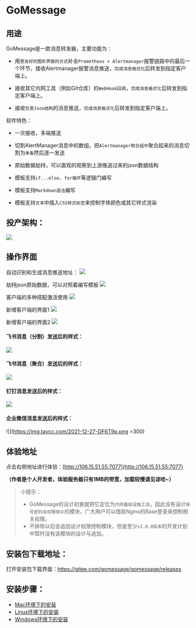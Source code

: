 # GoMessage

## 用途

GoMessage是一款消息转发器，主要功能为：

- 用`更友好的图形界面的方式`补全`Prometheus + Alertmanager`报警链路中的最后一个环节，接收Alertmanager报警消息推送，`完成消息格式化`后转发到指定客户端上。

- 接收其它内网工具（例如Git仓库）的`WebHook回调`，`完成消息格式化`后转发到指定客户端上。

- 接收`任意Json结构`的消息推送，`完成消息格式化`后转发到指定客户端上。



软件特色：

- 一次接收，多端推送

- 切割AlertManager消息中的数组，把`Alertmanager聚合组中`聚合起来的消息切割为`单条`然后逐一发送

- 原始数据劫持，可以直观的观察到上游推送过来的json数据结构

- 模板支持`if...else`、`for循环`等逻辑门编写

- 模板支持`Markdown语法`编写

- 模板支持`文本`中插入`CSS样式标签`来控制字体颜色或其它样式渲染

## 投产架构：

![](https://img.taycc.com/2021-12-27-GoMessage的作用.png)

## 操作界面

自动识别和生成消息推送地址：
![](https://img.taycc.com/2021-12-27-9HOAd2.png)

劫持json原始数据，可以对照着编写模板
![](https://img.taycc.com/2021-12-27-UEgRNZ.png)

客户端的多种搭配激活使用
![](https://img.taycc.com/2021-12-27-rWvtmd.png)

新增客户端的界面1
![](https://img.taycc.com/2021-12-27-l2EmY0.png)

新增客户端的界面2
![](https://img.taycc.com/2021-12-27-NlUd9w.png)


#### 飞书消息（分割）发送后的样式：

![](https://img.taycc.com/2021-12-27-nL4rRM.png)

#### 飞书消息（聚合）发送后的样式：

![](https://img.taycc.com/2021-12-27-kkFxHD.png)

#### 钉钉消息发送后的样式：

![](https://img.taycc.com/2021-12-27-3hlvkE.png)

#### 企业微信消息发送后的样式：

![](https://img.taycc.com/2021-12-27-DF6T9p.png =300)


## 体验地址

点击右侧地址进行体验：[http://106.15.51.55:7077](http://106.15.51.55:7077)

**（作者是个人开发者，体验服务器只有1MB的带宽，加载较慢请见谅哈~）**

> 小提示：
> - GoMessage的设计初衷就把它定位为`内网基础设施工具`，因此没有设计`账号密码及权限相关`的模块，广大用户可以借助Nginx的Base登录来控制相关权限。
> - 不排除以后会追加设计权限控制模块，但是至少`v2.0.0版本`的开发计划中暂时没有该模块的设计与追加。

## 安装包下载地址：

打开安装包下载界面：https://gitee.com/gomessage/gomessage/releases

## 安装步骤：

- [Mac环境下的安装](https://gitee.com/gomessage/gomessage/blob/master/docs/install.md#linux%E7%8E%AF%E5%A2%83%E5%AE%89%E8%A3%85)
- [Linux环境下的安装](https://gitee.com/gomessage/gomessage/blob/master/docs/install.md#linux%E7%8E%AF%E5%A2%83%E5%AE%89%E8%A3%85)
- [Windows环境下的安装](https://gitee.com/gomessage/gomessage/blob/master/docs/install.md#linux%E7%8E%AF%E5%A2%83%E5%AE%89%E8%A3%85)

